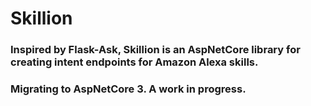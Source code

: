 # Skillion

### Inspired by Flask-Ask, Skillion is an AspNetCore library for creating intent endpoints for Amazon Alexa skills.

### Migrating to AspNetCore 3. A work in progress. 
